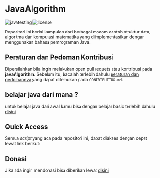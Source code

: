 # JavaAlgorithm

![javatesting](https://img.shields.io/github/workflow/status/bellshade/Java/build%20java?style=for-the-badge)
![license](https://img.shields.io/github/license/bellshade/javaAlgorithm?style=for-the-badge)

Repositori ini berisi kumpulan dari berbagai macam contoh struktur data, algoritma dan komputasi matematika yang diimplementasikan dengan menggunakan bahasa pemrograman Java.

## Peraturan dan Pedoman Kontribusi
Dipersilahkan bila ingin melakukan open pull requets atau kontribusi pada **javaAlgorithm**. Sebelum itu, bacalah terlebih dahulu [peraturan dan pedomannya](CONTRIBUTING.md) yang dapat ditemukan pada ``CONTRIBUTING.md``.

## belajar java dari mana ?
untuk belajar java dari awal kamu bisa dengan belajar basic terlebih dahulu [disini](BASIC.md)

## Quick Access
Semua *script* yang ada pada repositori ini, dapat diakses dengan cepat lewat link berikut:

## Donasi
Jika ada ingin mendonasi bisa diberikan lewat [disini](https://saweria.co/bellshade)
